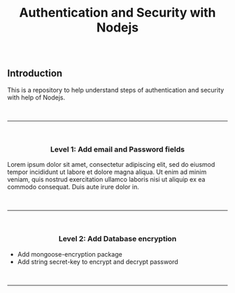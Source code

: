 <h1>
<br>
<div align="center">
    <!-- <img src="images/contribute.png" height="90"> -->
    <p >Authentication and Security with Nodejs</p>
</div>

  
  
</h1>

<br>

## Introduction 
This is a repository to help understand steps of authentication and security with help of Nodejs.

<br>

<hr>
<br>

### <p align="center">Level 1: Add email and Password fields</p>

Lorem ipsum dolor sit amet, consectetur adipiscing elit, sed do eiusmod tempor incididunt ut labore et dolore magna aliqua. Ut enim ad minim veniam, quis nostrud exercitation ullamco laboris nisi ut aliquip ex ea commodo consequat. Duis aute irure dolor in.

<br>

<hr>

<br>

### <p align="center">Level 2: Add Database encryption</p>

- Add mongoose-encryption package
- Add string secret-key to encrypt and decrypt password

<br>

<hr>